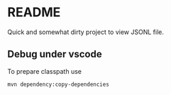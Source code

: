 # README

Quick and somewhat dirty project to view JSONL file.

## Debug under vscode

To prepare classpath use

```shell
mvn dependency:copy-dependencies
```
